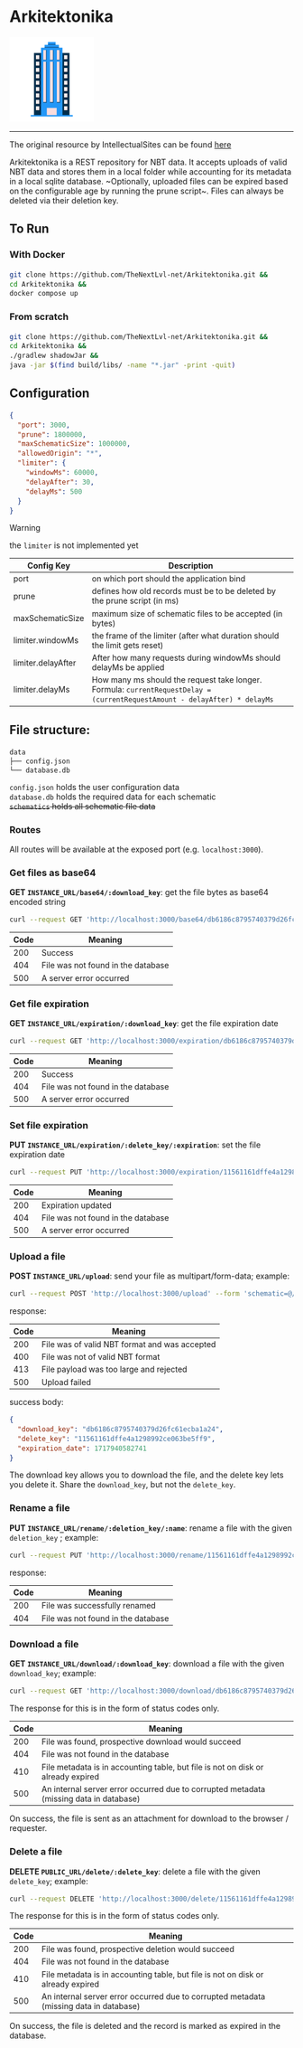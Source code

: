 # Arkitektonika

<p>
    <img src="https://raw.githubusercontent.com/IntellectualSites/Assets/main/standalone/Arkitektonika/Arkitektonika.png" width="150">
</p>

---

The original resource by IntellectualSites can be found [here](https://github.com/IntellectualSites/Arkitektonika)

Arkitektonika is a REST repository for NBT data. It accepts uploads of valid NBT data and stores them in a local folder
while accounting for its metadata in a local sqlite database. ~Optionally, uploaded files can be expired based on the
configurable age by running the prune script~. Files can always be deleted via their deletion key.

## To Run

### With Docker

```sh
git clone https://github.com/TheNextLvl-net/Arkitektonika.git &&
cd Arkitektonika &&
docker compose up
```

### From scratch

```sh
git clone https://github.com/TheNextLvl-net/Arkitektonika.git &&
cd Arkitektonika &&
./gradlew shadowJar &&
java -jar $(find build/libs/ -name "*.jar" -print -quit)
```

## Configuration

```json
{
  "port": 3000,
  "prune": 1800000,
  "maxSchematicSize": 1000000,
  "allowedOrigin": "*",
  "limiter": {
    "windowMs": 60000,
    "delayAfter": 30,
    "delayMs": 500
  }
}
```

> [!WARNING]
> the `limiter` is not implemented yet

| Config Key         | Description                                                                                                                |
|--------------------|----------------------------------------------------------------------------------------------------------------------------|
| port               | on which port should the application bind                                                                                  |
| prune              | defines how old records must be to be deleted by the prune script (in ms)                                                  |
| maxSchematicSize   | maximum size of schematic files to be accepted (in bytes)                                                                  |
| limiter.windowMs   | the frame of the limiter (after what duration should the limit gets reset)                                                 |
| limiter.delayAfter | After how many requests during windowMs should delayMs be applied                                                          |
| limiter.delayMs    | How many ms should the request take longer. Formula: `currentRequestDelay = (currentRequestAmount - delayAfter) * delayMs` |

## File structure:

```
data
├── config.json
└── database.db
```

`config.json` holds the user configuration data <br>
`database.db` holds the required data for each schematic <br>
~~`schematics`  holds all schematic file data~~

### Routes

All routes will be available at the exposed port (e.g. `localhost:3000`).

### Get files as base64

**GET `INSTANCE_URL/base64/:download_key`**: get the file bytes as base64 encoded string

```sh
curl --request GET 'http://localhost:3000/base64/db6186c8795740379d26fc61ecba1a24'
```

| Code | Meaning                            |
|------|------------------------------------|
| 200  | Success                            |
| 404  | File was not found in the database |
| 500  | A server error occurred            |

### Get file expiration

**GET `INSTANCE_URL/expiration/:download_key`**: get the file expiration date

```sh
curl --request GET 'http://localhost:3000/expiration/db6186c8795740379d26fc61ecba1a24'
```

| Code | Meaning                            |
|------|------------------------------------|
| 200  | Success                            |
| 404  | File was not found in the database |
| 500  | A server error occurred            |

### Set file expiration

**PUT `INSTANCE_URL/expiration/:delete_key/:expiration`**: set the file expiration date

```sh
curl --request PUT 'http://localhost:3000/expiration/11561161dffe4a1298992ce063be5ff9/2717940582741'
```

| Code | Meaning                            |
|------|------------------------------------|
| 200  | Expiration updated                 |
| 404  | File was not found in the database |
| 500  | A server error occurred            |

### Upload a file

**POST `INSTANCE_URL/upload`**: send your file as multipart/form-data; example:

```sh
curl --request POST 'http://localhost:3000/upload' --form 'schematic=@/path/to/plot.schem'
```

response:

| Code | Meaning                                       |
|------|-----------------------------------------------|
| 200  | File was of valid NBT format and was accepted |
| 400  | File was not of valid NBT format              |
| 413  | File payload was too large and rejected       |
| 500  | Upload failed                                 |

success body:

```json
{
  "download_key": "db6186c8795740379d26fc61ecba1a24",
  "delete_key": "11561161dffe4a1298992ce063be5ff9",
  "expiration_date": 1717940582741
}
```

The download key allows you to download the file, and the delete key lets you delete it. Share the `download_key`, but
not the `delete_key`.

### Rename a file

**PUT `INSTANCE_URL/rename/:deletion_key/:name`**: rename a file with the given `deletion_key` ; example:

```sh
curl --request PUT 'http://localhost:3000/rename/11561161dffe4a1298992ce063be5ff9/renamed-plot.schem'
```

response:

| Code | Meaning                            |
|------|------------------------------------|
| 200  | File was successfully renamed      |
| 404  | File was not found in the database |

### Download a file

**GET `INSTANCE_URL/download/:download_key`**: download a file with the given `download_key`; example:

```sh
curl --request GET 'http://localhost:3000/download/db6186c8795740379d26fc61ecba1a24'
```

The response for this is in the form of status codes only.

| Code | Meaning                                                                                |
|------|----------------------------------------------------------------------------------------|
| 200  | File was found, prospective download would succeed                                     |
| 404  | File was not found in the database                                                     |
| 410  | File metadata is in accounting table, but file is not on disk or already expired       |
| 500  | An internal server error occurred due to corrupted metadata (missing data in database) |

On success, the file is sent as an attachment for download to the browser / requester.

### Delete a file

**DELETE `PUBLIC_URL/delete/:delete_key`**: delete a file with the given `delete_key`; example:

```sh
curl --request DELETE 'http://localhost:3000/delete/11561161dffe4a1298992ce063be5ff9'
```

The response for this is in the form of status codes only.

| Code | Meaning                                                                                |
|------|----------------------------------------------------------------------------------------|
| 200  | File was found, prospective deletion would succeed                                     |
| 404  | File was not found in the database                                                     |
| 410  | File metadata is in accounting table, but file is not on disk or already expired       |
| 500  | An internal server error occurred due to corrupted metadata (missing data in database) |

On success, the file is deleted and the record is marked as expired in the database. 
